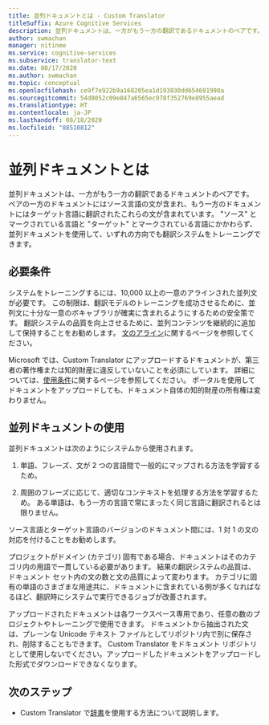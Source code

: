 ```yaml
---
title: 並列ドキュメントとは - Custom Translator
titleSuffix: Azure Cognitive Services
description: 並列ドキュメントは、一方がもう一方の翻訳であるドキュメントのペアです。 ペアの一方のドキュメントにはソース言語の文が含まれ、もう一方のドキュメントにはターゲット言語に翻訳されたこれらの文が含まれています。
author: swmachan
manager: nitinme
ms.service: cognitive-services
ms.subservice: translator-text
ms.date: 08/17/2020
ms.author: swmachan
ms.topic: conceptual
ms.openlocfilehash: ce9f7e922b9a168205ea1d193830dd654691998a
ms.sourcegitcommit: 54d8052c09e847a6565ec978f352769e8955aead
ms.translationtype: HT
ms.contentlocale: ja-JP
ms.lasthandoff: 08/18/2020
ms.locfileid: "88510812"
---
```

# <a name="what-are-parallel-documents"></a>並列ドキュメントとは

並列ドキュメントは、一方がもう一方の翻訳であるドキュメントのペアです。 ペアの一方のドキュメントにはソース言語の文が含まれ、もう一方のドキュメントにはターゲット言語に翻訳されたこれらの文が含まれています。
"ソース" とマークされている言語と "ターゲット" とマークされている言語にかかわらず、並列ドキュメントを使用して、いずれの方向でも翻訳システムをトレーニングできます。

## <a name="requirements"></a>必要条件

システムをトレーニングするには、10,000 以上の一意のアラインされた並列文が必要です。 この制限は、翻訳モデルのトレーニングを成功させるために、並列文に十分な一意のボキャブラリが確実に含まれるようにするための安全策です。 翻訳システムの品質を向上させるために、並列コンテンツを継続的に追加して保持することをお勧めします。 [文のアライン](https://docs.microsoft.com/azure/cognitive-services/translator/custom-translator/sentence-alignment)に関するページを参照してください。

Microsoft では、Custom Translator にアップロードするドキュメントが、第三者の著作権または知的財産に違反していないことを必須にしています。 詳細については、[使用条件](https://azure.microsoft.com/support/legal/cognitive-services-terms/)に関するページを参照してください。
ポータルを使用してドキュメントをアップロードしても、ドキュメント自体の知的財産の所有権は変わりません。

## <a name="use-of-parallel-documents"></a>並列ドキュメントの使用

並列ドキュメントは次のようにシステムから使用されます。

1.  単語、フレーズ、文が 2 つの言語間で一般的にマップされる方法を学習するため。

2.  周囲のフレーズに応じて、適切なコンテキストを処理する方法を学習するため。 ある単語は、もう一方の言語で常にまったく同じ言語に翻訳されるとは限りません。

ソース言語とターゲット言語のバージョンのドキュメント間には、1 対 1 の文の対応を付けることをお勧めします。

プロジェクトがドメイン (カテゴリ) 固有である場合、ドキュメントはそのカテゴリ内の用語で一貫している必要があります。 結果の翻訳システムの品質は、ドキュメント セット内の文の数と文の品質によって変わります。 カテゴリに固有の単語のさまざまな用途共に、ドキュメントに含まれている例が多くなればなるほど、翻訳時にシステムで実行できるジョブが改善されます。

アップロードされたドキュメントは各ワークスペース専用であり、任意の数のプロジェクトやトレーニングで使用できます。 ドキュメントから抽出された文は、プレーンな Unicode テキスト ファイルとしてリポジトリ内で別に保存され、削除することもできます。 Custom Translator をドキュメント リポジトリとして使用しないでください。アップロードしたドキュメントをアップロードした形式でダウンロードできなくなります。



## <a name="next-steps"></a>次のステップ

- Custom Translator で[辞書](what-is-dictionary.md)を使用する方法について説明します。

